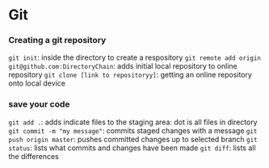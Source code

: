 # Git
### Creating a git repository
`git init`: inside the directory to create a respository
`git remote add origin git@github.com:DirectoryChain`: adds initial local repository to online repository
`git clone [link to repositoryy]`: getting an online repository onto local device

### save your code
`git add .`: adds indicate files to the staging area: dot is all files in directory
`git commit -m "my message"`: commits staged changes with a message
`git push origin master`: pushes committed changes up to selected branch
`git status`: lists what commits and changes have been made
`git diff`: lists all the differences